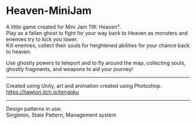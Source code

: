 # Heaven-MiniJam

A little game created for Mini Jam 119: Heaven².
\
Play as a fallen ghost to fight for your way back to Heaven as monsters and enemies try to kick you lower. 
\
Kill enemies, collect their souls for heightened abilities  for your chance back to heaven.

Use ghostly powers to teleport and to fly around the map, collecting souls, ghostly fragments, and weapons to aid your journey!

---
Created using Unity, art and animation created using Photoshop.
https://hawtori.itch.io/tengoku

---
Design patterns in use:
\
Singleton, State Pattern, Management system
